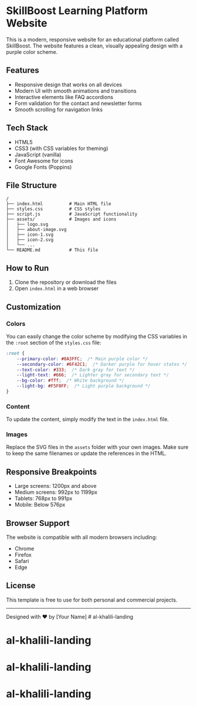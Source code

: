 # SkillBoost Learning Platform Website

This is a modern, responsive website for an educational platform called SkillBoost. The website features a clean, visually appealing design with a purple color scheme.

## Features

- Responsive design that works on all devices
- Modern UI with smooth animations and transitions
- Interactive elements like FAQ accordions
- Form validation for the contact and newsletter forms
- Smooth scrolling for navigation links

## Tech Stack

- HTML5
- CSS3 (with CSS variables for theming)
- JavaScript (vanilla)
- Font Awesome for icons
- Google Fonts (Poppins)

## File Structure

```
/
├── index.html          # Main HTML file
├── styles.css          # CSS styles
├── script.js           # JavaScript functionality
├── assets/             # Images and icons
│   ├── logo.svg
│   ├── about-image.svg
│   ├── icon-1.svg
│   ├── icon-2.svg
│   └── ...
└── README.md           # This file
```

## How to Run

1. Clone the repository or download the files
2. Open `index.html` in a web browser

## Customization

### Colors

You can easily change the color scheme by modifying the CSS variables in the `:root` section of the `styles.css` file:

```css
:root {
    --primary-color: #8A3FFC;  /* Main purple color */
    --secondary-color: #6F42C1;  /* Darker purple for hover states */
    --text-color: #333;  /* Dark gray for text */
    --light-text: #666;  /* Lighter gray for secondary text */
    --bg-color: #fff;  /* White background */
    --light-bg: #F5F0FF;  /* Light purple background */
}
```

### Content

To update the content, simply modify the text in the `index.html` file.

### Images

Replace the SVG files in the `assets` folder with your own images. Make sure to keep the same filenames or update the references in the HTML.

## Responsive Breakpoints

- Large screens: 1200px and above
- Medium screens: 992px to 1199px
- Tablets: 768px to 991px
- Mobile: Below 576px

## Browser Support

The website is compatible with all modern browsers including:
- Chrome
- Firefox
- Safari
- Edge

## License

This template is free to use for both personal and commercial projects.

---

Designed with ❤️ by [Your Name] # al-khalili-landing
# al-khalili-landing
# al-khalili-landing
# al-khalili-landing
